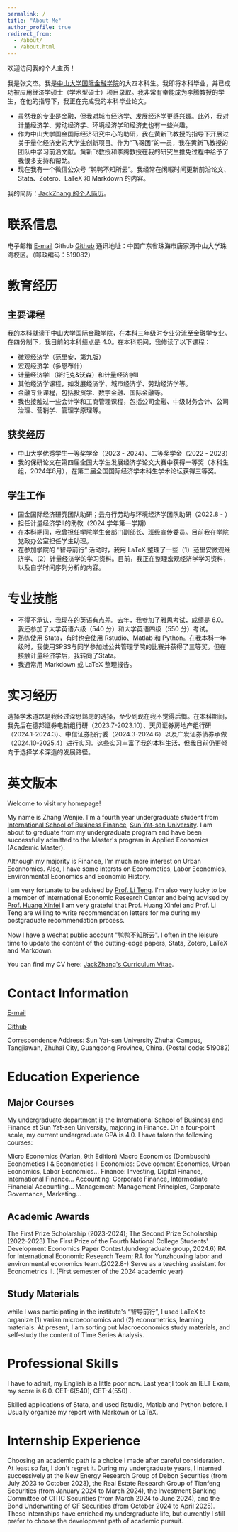 ```yaml
---
permalink: /
title: "About Me"
author_profile: true
redirect_from: 
  - /about/
  - /about.html
---
```


欢迎访问我的个人主页！

我是张文杰。我是[中山大学国际金融学院](https://isbf.sysu.edu.cn/)的大四本科生。我即将本科毕业，并已成功被应用经济学硕士（学术型硕士）项目录取。我非常有幸能成为李腾教授的学生，在他的指导下，我正在完成我的本科毕业论文。

- 虽然我的专业是金融，但我对城市经济学、发展经济学更感兴趣。此外，我对计量经济学、劳动经济学、环境经济学和经济史也有一些兴趣。
- 作为中山大学国金国际经济研究中心的助研，我在黄新飞教授的指导下开展过关于量化经济史的大学生创新项目。作为“飞哥团”的一员，我在黄新飞教授的团队中学习前沿文献。黄新飞教授和李腾教授在我的研究生推免过程中给予了我很多支持和帮助。
- 现在我有一个微信公众号 “鸭鸭不知所云”。我经常在闲暇时间更新前沿论文、Stata、Zotero、LaTeX 和 Markdown 的内容。

我的简历：[JackZhang 的个人简历](../assets/简历张文杰(学术).pdf)。

联系信息
=====
电子邮箱 [E-mail](zhangwj235@mail2.sysu.edu.cn) 
Github [Github](https://github.com/JackZhang) 
通讯地址：中国广东省珠海市唐家湾中山大学珠海校区。（邮政编码：519082）

教育经历
======
主要课程
---
我的本科就读于中山大学国际金融学院，在本科三年级时专业分流至金融学专业。在四分制下，我目前的本科绩点是 4.0。在本科期间，我修读了以下课程：
- 微观经济学（范里安，第九版）
- 宏观经济学（多恩布什）
- 计量经济学Ⅰ（斯托克&沃森）和计量经济学Ⅱ
- 其他经济学课程，如发展经济学、城市经济学、劳动经济学等。
- 金融专业课程，包括投资学、数字金融、国际金融等。
- 我也接触过一些会计学和工商管理课程，包括公司金融、中级财务会计、公司治理、营销学、管理学原理等。

获奖经历
---
- 中山大学优秀学生一等奖学金（2023 - 2024）、二等奖学金（2022 - 2023）
- 我的保研论文在第四届全国大学生发展经济学论文大赛中获得一等奖（本科生组，2024年6月），在第二届全国国际经济学本科生学术论坛获得三等奖。

学生工作
---
- 国金国际经济研究团队助研；云舟行劳动与环境经济学团队助研（2022.8 - ）
- 担任计量经济学Ⅱ的助教（2024 学年第一学期）
- 在本科期间，我曾担任学院学生会部门副部长、班级宣传委员。目前我在学院党政办公室担任学生助理。
- 在参加学院的 “智导前行” 活动时，我用 LaTeX 整理了一些（1）范里安微观经济学、（2）计量经济学的学习资料。目前，我正在整理宏观经济学学习资料，以及自学时间序列分析的内容。

专业技能
=====
- 不得不承认，我现在的英语有点差。去年，我参加了雅思考试，成绩是 6.0。我还参加了大学英语六级（540 分）和大学英语四级（550 分）考试。
- 熟练使用 Stata，有时也会使用 Rstudio、Matlab 和 Python。在我本科一年级时，我使用SPSS与同学参加过公共管理学院的比赛并获得了三等奖。但在接触计量经济学后，我转向了Stata。
- 我通常用 Markdown 或 LaTeX 整理报告。

实习经历
====
选择学术道路是我经过深思熟虑的选择，至少到现在我不觉得后悔。在本科期间，我先后在德邦证券电新组行研（2023.7-2023.10）、天风证券房地产组行研（2024.1-2024.3）、中信证券投行委（2024.3-2024.6）以及广发证券债券承做（2024.10-2025.4）进行实习。这些实习丰富了我的本科生活，但我目前仍更倾向于选择学术深造的发展路径。

英文版本
====
Welcome to visit my homepage!  

My name is Zhang Wenjie. I'm a fourth year undergraduate student from [International School of Business Finance](https://isbf.sysu.edu.cn/), [Sun Yat-sen University](https://www.sysu.edu.cn/). I am about to graduate from my undergraduate program and have been successfully admitted to the Master's program in Applied Economics (Academic Master). 

Although my majority is Finance, I'm much more interest on Urban Econnomics. Also, I have some intersts on Econometics, Labor Economics, Environmental Economics and Economic History. 

I am very fortunate to be advised by [Prof. Li Teng](https://isbf.sysu.edu.cn/zh-hans/teacher/271). I'm also very lucky to be a member of International Economic Research Center and being advised by [Prof. Huang Xinfei](https://isbf.sysu.edu.cn/zh-hans/teacher/249) I am very grateful that Prof. Huang Xinfei and Prof. Li Teng are willing to write recommendation letters for me during my postgraduate recommendation process. 

Now I have a wechat public account "鸭鸭不知所云". I often in the leisure time to update the content of the cutting-edge papers, Stata, Zotero, LaTeX and Markdown.

You can find my CV here: [JackZhang's Curriculum Vitae](../assets/简历张文杰(学术).pdf).

Contact Information
=====
[E-mail](zhangwj235@mail2.sysu.edu.cn) 

[Github](https://github.com/JackZhang) 

Correspondence Address: Sun Yat-sen University Zhuhai Campus, Tangjiawan, Zhuhai City, Guangdong Province, China. (Postal code: 519082)

Education Experience
======
Major Courses
------
My undergraduate department is the International School of Business and Finance at Sun Yat-sen University, majoring in Finance. On a four-point scale, my current undergraduate GPA is 4.0. I have taken the following courses:

Micro Economics (Varian, 9th Edition) 
Macro Economics (Dornbusch)
Econometics I  &  Econometics II
Economics:  Development Economics, Urban Economics, Labor Economics...
Finance: Investing, Digital Finance, International Finance...
Accounting: Corporate Finance,  Intermediate Financial Accounting...
Management: Management Principles, Corporate Governance, Marketing...

Academic Awards
------
The First Prize Scholarship (2023-2024);  The Second Prize Scholarship (2022-2023)
The First Prize of the Fourth National College Students' Development Economics Paper Contest.(undergraduate group, 2024.6)
RA for International Economic Research Team; RA for Yunzhouxing labor and environmental economics team.(2022.8-)
Serve as a teaching assistant for Econometrics II. (First semester of the 2024 academic year)

Study Materials
------
while I was participating in the institute's “智导前行”, I used LaTeX to organize (1) varian microeconomics and (2) econometrics, learning materials. At present, I am sorting out Macroeconomics study materials, and self-study the content of Time Series Analysis.

Professional Skills
=====
I have to admit, my English is a little poor now. Last year,I took an IELT Exam, my score is 6.0. CET-6(540), CET-4(550) .

Skilled applications of Stata, and used Rstudio, Matlab and Python before.
I Usually organize my report with Markown or LaTeX.

Internship Experience
====
Choosing an academic path is a choice I made after careful consideration. At least so far, I don't regret it. During my undergraduate years, I interned successively at the New Energy Research Group of Debon Securities (from July 2023 to October 2023), the Real Estate Research Group of Tianfeng Securities (from January 2024 to March 2024), the Investment Banking Committee of CITIC Securities (from March 2024 to June 2024), and the Bond Underwriting of GF Securities (from October 2024 to April 2025). These internships have enriched my undergraduate life, but currently I still prefer to choose the development path of academic pursuit.
